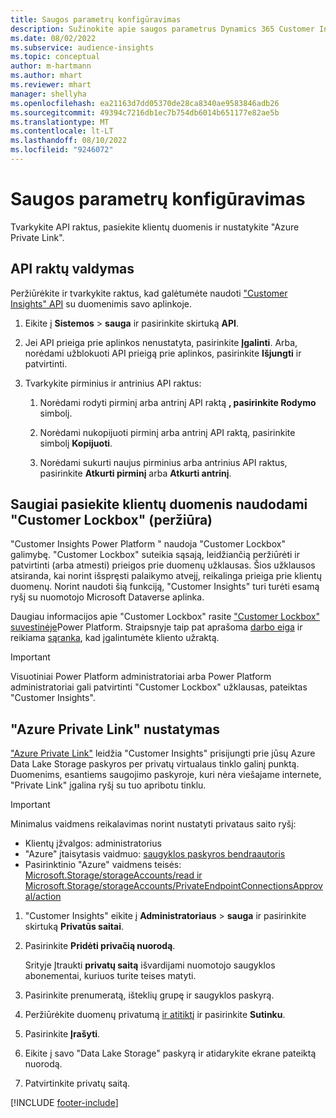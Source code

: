 ```yaml
---
title: Saugos parametrų konfigūravimas
description: Sužinokite apie saugos parametrus Dynamics 365 Customer Insights.
ms.date: 08/02/2022
ms.subservice: audience-insights
ms.topic: conceptual
author: m-hartmann
ms.author: mhart
ms.reviewer: mhart
manager: shellyha
ms.openlocfilehash: ea21163d7dd05370de28ca8340ae9583846adb26
ms.sourcegitcommit: 49394c7216db1ec7b754db6014b651177e82ae5b
ms.translationtype: MT
ms.contentlocale: lt-LT
ms.lasthandoff: 08/10/2022
ms.locfileid: "9246072"
---
```

# <a name="configure-security-settings"></a>Saugos parametrų konfigūravimas

Tvarkykite API raktus, pasiekite klientų duomenis ir nustatykite "Azure Private Link".

## <a name="manage-api-keys"></a>API raktų valdymas

Peržiūrėkite ir tvarkykite raktus, kad galėtumėte naudoti ["Customer Insights" API](apis.md) su duomenimis savo aplinkoje.

1. Eikite į **Sistemos** > **sauga** ir pasirinkite skirtuką **API**.

1. Jei API prieiga prie aplinkos nenustatyta, pasirinkite **Įgalinti**. Arba, norėdami užblokuoti API prieigą prie aplinkos, pasirinkite **Išjungti** ir patvirtinti.

1. Tvarkykite pirminius ir antrinius API raktus:

   1. Norėdami rodyti pirminį arba antrinį API raktą **, pasirinkite Rodymo** simbolį.

   1. Norėdami nukopijuoti pirminį arba antrinį API raktą, pasirinkite simbolį **Kopijuoti**.

   1. Norėdami sukurti naujus pirminius arba antrinius API raktus, pasirinkite **Atkurti pirminį** arba **Atkurti antrinį**.

## <a name="securely-access-customer-data-with-customer-lockbox-preview"></a>Saugiai pasiekite klientų duomenis naudodami "Customer Lockbox" (peržiūra)

"Customer Insights Power Platform " naudoja "Customer Lockbox" galimybę. "Customer Lockbox" suteikia sąsają, leidžiančią peržiūrėti ir patvirtinti (arba atmesti) prieigos prie duomenų užklausas. Šios užklausos atsiranda, kai norint išspręsti palaikymo atvejį, reikalinga prieiga prie klientų duomenų. Norint naudoti šią funkciją, "Customer Insights" turi turėti esamą ryšį su nuomotojo Microsoft Dataverse aplinka.

Daugiau informacijos apie "Customer Lockbox" rasite ["Customer Lockbox" suvestinėje](/power-platform/admin/about-lockbox#summary)Power Platform. Straipsnyje taip pat aprašoma [darbo eiga](/power-platform/admin/about-lockbox#workflow) ir reikiama [sąranka](/power-platform/admin/about-lockbox#enable-the-lockbox-policy), kad įgalintumėte kliento užraktą.

> [!IMPORTANT]
> Visuotiniai Power Platform administratoriai arba Power Platform administratoriai gali patvirtinti "Customer Lockbox" užklausas, pateiktas "Customer Insights".

## <a name="set-up-an-azure-private-link"></a>"Azure Private Link" nustatymas

["Azure Private Link"](/azure/private-link/private-link-overview) leidžia "Customer Insights" prisijungti prie jūsų Azure Data Lake Storage paskyros per privatų virtualaus tinklo galinį punktą. Duomenims, esantiems saugojimo paskyroje, kuri nėra viešajame internete, "Private Link" įgalina ryšį su tuo apribotu tinklu.

> [!IMPORTANT]
> Minimalus vaidmens reikalavimas norint nustatyti privataus saito ryšį:
>
> - Klientų įžvalgos: administratorius
> - "Azure" įtaisytasis vaidmuo: [saugyklos paskyros bendraautoris](/azure/role-based-access-control/built-in-roles#storage-account-contributor)
> - Pasirinktinio "Azure" vaidmens teisės: [Microsoft.Storage/storageAccounts/read ir Microsoft.Storage/storageAccounts/PrivateEndpointConnectionsApproval/action](/azure/role-based-access-control/resource-provider-operations#microsoftstorage)

1. "Customer Insights" eikite į **Administratoriaus** > **sauga** ir pasirinkite skirtuką **Privatūs saitai**.

1. Pasirinkite **Pridėti privačią nuorodą**.

   Srityje Įtraukti **privatų saitą** išvardijami nuomotojo saugyklos abonementai, kuriuos turite teises matyti.

1. Pasirinkite prenumeratą, išteklių grupę ir saugyklos paskyrą.

1. Peržiūrėkite duomenų privatumą [ir atitiktį](connections.md#data-privacy-and-compliance) ir pasirinkite **Sutinku**.

1. Pasirinkite **Įrašyti**.

1. Eikite į savo "Data Lake Storage" paskyrą ir atidarykite ekrane pateiktą nuorodą.

1. Patvirtinkite privatų saitą.


[!INCLUDE [footer-include](includes/footer-banner.md)]
